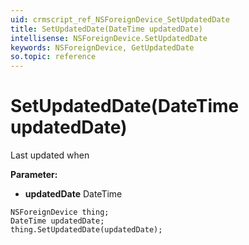 ```yaml
---
uid: crmscript_ref_NSForeignDevice_SetUpdatedDate
title: SetUpdatedDate(DateTime updatedDate)
intellisense: NSForeignDevice.SetUpdatedDate
keywords: NSForeignDevice, GetUpdatedDate
so.topic: reference
---
```


# SetUpdatedDate(DateTime updatedDate)

Last updated when

**Parameter:** 
* **updatedDate** DateTime

```crmscript
NSForeignDevice thing;
DateTime updatedDate;
thing.SetUpdatedDate(updatedDate);
```

